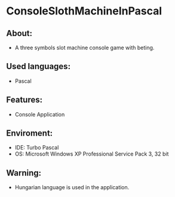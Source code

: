 # ConsoleSlothMachineInPascal


About:
------
- A three symbols slot machine console game with beting.


Used languages:
---------------
- Pascal


Features:
---------
- Console Application


Enviroment:
-----------
- IDE: Turbo Pascal
- OS: Microsoft Windows XP Professional Service Pack 3, 32 bit


Warning:
--------
- Hungarian language is used in the application.

